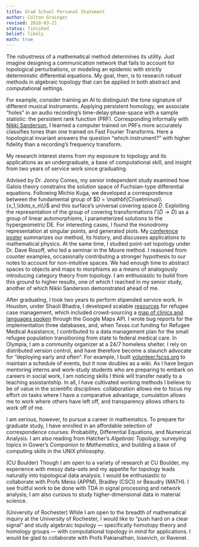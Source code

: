 ```yaml
---
title: Grad School Personal Statement
author: Colton Grainger
revised: 2018-03-21
status: finished
belief: likely 
math: true
---
```


The robustness of a mathematical method determines its utility. Just
imagine designing a communication network that fails to account for
topological perturbations, or modeling an epidemic with strictly
deterministic differential equations. My goal, then, is to research
robust methods in algebraic topology that can be applied in both
abstract and computational settings.

For example, consider training an AI to distinguish the tone signature of
different musical instruments. Applying persistent homology, we associate
“holes” in an audio recording’s time-delay phase-space with a sample statistic:
the persistent rank function (PRF). Corresponding informally with 
[Nikki Sanderson](https://arxiv.org/abs/1708.09359), 
I learned a computer trained on PRFs more accurately classifies tones than one
trained on Fast Fourier Transforms. Here a topological invariant answers the
question “which instrument?” with higher fidelity than a recording’s frequency
transform.

My research interest stems from my exposure to topology and its applications as
an undergraduate, a base of computational skill, and insight from two years of
service work since graduating.

Advised by Dr. Jonny Comes, my senior independent study examined how
Galois theory constrains the solution space of Fuchsian-type
differential equations. Following Michio Kuga, we developed a
correspondence between the fundamental group of
$D = \mathbf{C}\setminus\\{x_1,\ldots,x_n\\}$ and this surface’s universal
covering space $\tilde{D}$. Exploiting the representation of the group
of covering transformations $\Gamma(\tilde{D} \to \tilde{D})$ as a group
of linear automorphisms, I parameterized solutions to the hypergeometric
DE. For interesting cases, I found the monodromy representation at
singular points, and generated plots. My [conference poster](http://coltongrainger.com/docs/galois.pdf)
summarizes our method, its history, and discusses applications to
mathematical physics. At the same time, I studied point-set topology
under Dr. Dave Rosoff, who led a seminar in the Moore method. I reasoned
from counter examples, occasionally contributing a stronger hypothesis
to our notes to account for non-intuitive spaces. We had enough time to
abstract spaces to objects and maps to morphisms as a means of
analogously introducing category theory from topology. I am enthusiastic
to build from this ground to higher results, one of which I reached in
my senior study, another of which Nikki Sanderson demonstrated ahead of
me.

After graduating, I took two years to perform stipended service work. In
Houston, under Shaoli Bhadra, I developed scalable
[resources](https://github.com/coltongrainger/ymca-resources) for
refugee case management, which included crowd-sourcing a 
[map of clinics and languages spoken](https://drive.google.com/open?id=1kk9yn6-4nifHLIf2tGYbW_7PiYo&usp=sharing)
through the Google Maps API. I wrote bug reports for the implementation
three databases, and, when Texas cut funding for Refugee Medical
Assistance, I contributed to a data management plan for the small
refugee population transitioning from state to federal medical care. In
Olympia, I am a community organizer at a 24/7 homeless shelter. I rely
on distributed version control, and have therefore become a staunch
advocate for “deploying early and often”. For example, I built 
[volunteer.fscss.org](https://web.archive.org/web/20171223032857/http://volunteer.fscss.org:80/) 
to maintain a schedule of events, but it now doubles as a wiki. As I have begun
mentoring interns and work-study students who are preparing to embark on
careers in social work, I am noticing skills I think will transfer neatly to a
teaching assistantship. In all, I have cultivated working methods I believe to
be of value in the scientific disciplines: collaboration allows me to focus my
effort on tasks where I have a comparative advantage, cumulation allows me to
work where others have left off, and transparency allows others to work off of
me.

I am serious, however, to pursue a career in mathematics. To prepare for
graduate study, I have enrolled in an affordable selection of
correspondence courses: Probability, Differential Equations, and
Numerical Analysis. I am also reading from Hatcher’s *Algebraic
Topology*, surveying topics in Gower’s *Companion to Mathematics*, and
building a base of computing skills in the UNIX philosophy.

(CU Boulder) Though I am open to a variety of research at CU Boulder,
my experience with messy data-sets and my appetite for topology leads
naturally into topological data analysis. I would be enthusiastic to
collaborate with Profs Meiss (APPM), Bradley (CSCI) or Beaudry 
(MATH). I see fruitful work to be done with TDA in signal processing and
network analysis; I am also curious to study higher-dimensional data in
material science.

(University of Rochester) While I am open to the breadth of mathematical
inquiry at the University of Rochester, I would like to “push hard on a clear
signal” and study algebraic topology — specifically homotopy theory and
homology groups — with computational topology in mind for applications. I would
be glad to collaborate with Profs Pakianathan, Iosevich, or Ravenel.
